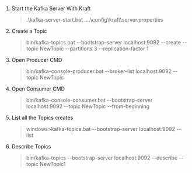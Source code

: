 1. Start the  Kafka Server With Kraft   
   >.\kafka-server-start.bat ..\..\config\kraft\server.properties
   
2. Create a Topic
   >bin/kafka-topics.bat --bootstrap-server localhost:9092 --create --topic NewTopic --partitions 3 --replication-factor 1
   
3. Open Producer CMD
   >bin/kafka-console-producer.bat --broker-list localhost:9092 --topic NewTopic
4. Open Consumer CMD
   > bin/kafka-console-consumer.bat --bootstrap-server localhost:9092 --topic NewTopic --from-beginning
5. List all the Topics creates
   >windows>kafka-topics.bat --bootstrap-server localhost:9092 --list
6. Describe Topics
   >bin/kafka-topics --bootstrap-server localhost:9092 --describe --topic NewTopic1

   
   
   